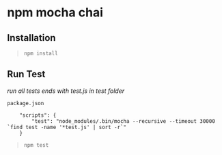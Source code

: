npm mocha chai
==============

## Installation

> `npm install`

## Run Test

*run all tests ends with test.js in test folder*

```
package.json

    "scripts": {
        "test": "node_modules/.bin/mocha --recursive --timeout 30000 `find test -name '*test.js' | sort -r`"
    }
```

> `npm test`
